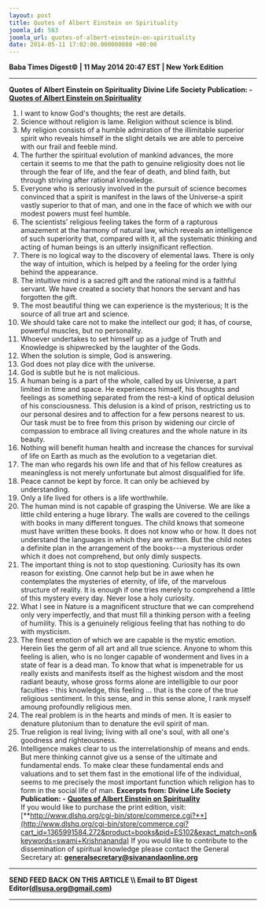 ```yaml
---
layout: post
title: Quotes of Albert Einstein on Spirituality
joomla_id: 563
joomla_url: quotes-of-albert-einstein-on-spirituality
date: 2014-05-11 17:02:00.000000000 +00:00
---
```

**Baba Times Digest© | 11 May 2014 20:47 EST | New York Edition**
* * *
**Quotes of Albert Einstein on Spirituality**
**Divine Life Society Publication: -** [**Quotes of Albert Einstein on Spirituality**](http://www.dlshq.org/messages/einstein.htm)
1. I want to know God's thoughts; the rest are details. 
2. Science without religion is lame. Religion without science is blind. 
3. My religion consists of a humble admiration of the illimitable superior spirit who reveals himself in the slight details we are able to perceive with our frail and feeble mind. 
4. The further the spiritual evolution of mankind advances, the more certain it seems to me that the path to genuine religiosity does not lie through the fear of life, and the fear of death, and blind faith, but through striving after rational knowledge. 
5. Everyone who is seriously involved in the pursuit of science becomes convinced that a spirit is manifest in the laws of the Universe-a spirit vastly superior to that of man, and one in the face of which we with our modest powers must feel humble. 
6. The scientists' religious feeling takes the form of a rapturous amazement at the harmony of natural law, which reveals an intelligence of such superiority that, compared with it, all the systematic thinking and acting of human beings is an utterly insignificant reflection. 
7. There is no logical way to the discovery of elemental laws. There is only the way of intuition, which is helped by a feeling for the order lying behind the appearance. 
8. The intuitive mind is a sacred gift and the rational mind is a faithful servant. We have created a society that honors the servant and has forgotten the gift. 
9. The most beautiful thing we can experience is the mysterious; It is the source of all true art and science. 
10. We should take care not to make the intellect our god; it has, of course, powerful muscles, but no personality. 
11. Whoever undertakes to set himself up as a judge of Truth and Knowledge is shipwrecked by the laughter of the Gods. 
12. When the solution is simple, God is answering. 
13. God does not play dice with the universe. 
14. God is subtle but he is not malicious. 
15. A human being is a part of the whole, called by us Universe, a part limited in time and space. He experiences himself, his thoughts and feelings as something separated from the rest-a kind of optical delusion of his consciousness. This delusion is a kind of prison, restricting us to our personal desires and to affection for a few persons nearest to us. Our task must be to free from this prison by widening our circle of compassion to embrace all living creatures and the whole nature in its beauty. 
16. Nothing will benefit human health and increase the chances for survival of life on Earth as much as the evolution to a vegetarian diet. 
17. The man who regards his own life and that of his fellow creatures as meaningless is not merely unfortunate but almost disqualified for life. 
18. Peace cannot be kept by force. It can only be achieved by understanding. 
19. Only a life lived for others is a life worthwhile. 
20. The human mind is not capable of grasping the Universe. We are like a little child entering a huge library. The walls are covered to the ceilings with books in many different tongues. The child knows that someone must have written these books. It does not know who or how. It does not understand the languages in which they are written. But the child notes a definite plan in the arrangement of the books---a mysterious order which it does not comprehend, but only dimly suspects. 
21. The important thing is not to stop questioning. Curiosity has its own reason for existing. One cannot help but be in awe when he contemplates the mysteries of eternity, of life, of the marvelous structure of reality. It is enough if one tries merely to comprehend a little of this mystery every day. Never lose a holy curiosity. 
22. What I see in Nature is a magnificent structure that we can comprehend only very imperfectly, and that must fill a thinking person with a feeling of humility. This is a genuinely religious feeling that has nothing to do with mysticism. 
23. The finest emotion of which we are capable is the mystic emotion. Herein lies the germ of all art and all true science. Anyone to whom this feeling is alien, who is no longer capable of wonderment and lives in a state of fear is a dead man. To know that what is impenetrable for us really exists and manifests itself as the highest wisdom and the most radiant beauty, whose gross forms alone are intelligible to our poor faculties - this knowledge, this feeling ... that is the core of the true religious sentiment. In this sense, and in this sense alone, I rank myself amoung profoundly religious men. 
24. The real problem is in the hearts and minds of men. It is easier to denature plutonium than to denature the evil spirit of man. 
25. True religion is real living; living with all one's soul, with all one's goodness and righteousness. 
26. Intelligence makes clear to us the interrelationship of means and ends. But mere thinking cannot give us a sense of the ultimate and fundamental ends. To make clear these fundamental ends and valuations and to set them fast in the emotional life of the individual, seems to me precisely the most important function which religion has to form in the social life of man. 
**Excerpts from:**
**Divine Life Society Publication: -** [**Quotes of Albert Einstein on Spirituality**](http://www.dlshq.org/messages/einstein.htm)  
If you would like to purchase the print edition, visit:   
 [**http://www.dlshq.org/cgi-bin/store/commerce.cgi?**](http://www.dlshq.org/cgi-bin/store/commerce.cgi?cart_id=1365991584.272&product=books&pid=ES102&exact_match=on&keywords=swami+Krishnananda)
If you would like to contribute to the dissemination of spiritual knowledge please contact the General Secretary at:
[**generalsecretary@sivanandaonline.org**](mailto:generalsecretary@sivanandaonline.org?subject=Contribution%20to%20Dissemination%20of%20Spiritual%20Knowledge)
* * *
**SEND FEED BACK ON THIS ARTICLE \\\ Email to BT Digest Editor[](mailto:dlsusa.org@gmail.com?subject=DLS%20Posts)(dlsusa.org@gmail.com)**
* * *
  
